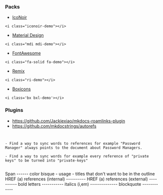 
### Packs


- [IcoNoir](https://iconoir.com/)

```
<i class="iconoir-demo"></i>
```

- [Material Design](https://pictogrammers.com/library/mdi/)

```
<i class="mdi mdi-demo"></i>
```

- [FontAwesome](https://fontawesome.com/v6/search?o=r&m=free)

```
<i class="fa-solid fa-demo"></i>
```

- [Remix](https://remixicon.com/)

```
<i class="ri-demo"></i>
```

- [Boxicons](https://boxicons.com/)

```
<i class='bx bxl-demo'></i> 
```

### Plugins


- https://github.com/Jackiexiao/mkdocs-roamlinks-plugin
- https://github.com/mkdocstrings/autorefs


```


- Find a way to sync words to references for example "Password Manager" always points to the document about Password Managers.

- Find a way to sync words for example every reference of "private keys" to be turned into "private-keys"


```

Span ------ color bisque - usage - titles that don't want to be in the outline
HREF (a) references (internal) ---------- 
HREF (a) references (external) ----------
bold letters -----------
italics (i,em) --------------
blockquote ------------
        
       
        
        
    
    

```